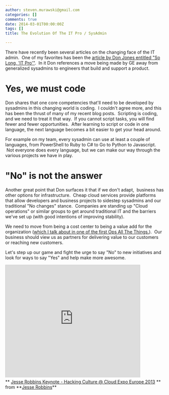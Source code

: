 ```yaml
---
author: steven.murawski@gmail.com
categories: []
comments: true
date: 2014-03-01T00:00:00Z
tags: []
title: The Evolution Of The IT Pro / SysAdmin

---
```


There have recently been several articles on the changing face of the IT admin. &nbsp;One of my favorites has been the <a href="http://donjones.com/2014/02/25/so-long-it-pro/" data-cke-saved-href="http://donjones.com/2014/02/25/so-long-it-pro/" target="_blank">article by Don Jones entitled "So Long, 'IT Pro'"</a>. &nbsp;In it Don references a move being made by GE away from generalized sysadmins to engineers that build and support a product. &nbsp;<br>


# Yes, we must code



Don shares that one core competencies that'll need to be developed by sysadmins in this changing world is coding. &nbsp;I couldn't agree more, and this has been the thrust of many of my recent blog posts. &nbsp;Scripting is coding, and we need to treat it that way. &nbsp;If you cannot script tasks, you will find fewer and fewer opportunities. &nbsp;After learning to script or code in one language, the next language becomes a bit easier to get your head around.


For example on my team, every sysadmin can use at least a couple of languages, from PowerShell to Ruby to C# to Go to Python to Javascript. &nbsp;Not everyone does every language, but we can make our way through the various projects we have in play.<br>


# "No" is not the answer



Another great point that Don surfaces it that if we don't adapt, &nbsp;business has other options for infrastructure. &nbsp;Cheap cloud services provide platforms that allow developers and business projects to sidestep sysadmins and our traditional "No changes" stance. &nbsp;Companies are standing up "Cloud operations" or similar groups to get around traditional IT and the barriers we've set up (with good intentions of improving stability). &nbsp;<br>


We need to move from being a cost center to being a value add for the organization (<a href="http://www.opsallthethings.com/podcast/002-ops-is-value-add/" data-cke-saved-href="http://www.opsallthethings.com/podcast/002-ops-is-value-add/" target="_blank">which I talk about in one of the first Ops All The Things.</a>). &nbsp;Our business should view us as partners for delivering value to our customers or reaching new customers.


Let's step up our game and fight the urge to say "No" to new initiatives and look for ways to say "Yes" and help make more awesome.

 
   <iframe src="http://www.slideshare.net/slideshow/embed_code/16238261?rel=0&startSlide=24" width="427" height="356" frameborder="0" marginwidth="0" marginheight="0" scrolling="no" style="border:1px solid #CCC; border-width:1px 1px 0; margin-bottom:5px; max-width: 100%;" allowfullscreen=""> </iframe> <div style="margin-bottom:5px"> ** <a href="https://www.slideshare.net/jesserobbins/cloud-expo-jesserobbinsopscode20130129b" title="Jesse Robbins Keynote - Hacking Culture @ Cloud Expo Europe 2013" target="_blank">Jesse Robbins Keynote - Hacking Culture @ Cloud Expo Europe 2013</a> ** from **<a href="http://www.slideshare.net/jesserobbins" target="_blank">Jesse Robbins</a>** </div>
 


<br>

